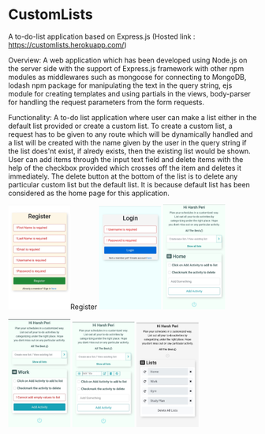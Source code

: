 # CustomLists
A to-do-list application based on Express.js  (Hosted link : https://customlists.herokuapp.com/)

Overview: A web application which has been developed using Node.js on the server side with the support of Express.js framework with other npm modules as middlewares such as mongoose for connecting to MongoDB, lodash npm package for manipulating the text in the query string, ejs module for creating templates and using partials in the views, body-parser for handling the request parameters from the form requests.

Functionality: A to-do list application where user can make a list either in the default list provided or create a custom list. To create a custom list, a request has to be given to any route which will be dynamically handled and a list will be created with the name given by the user in the query string if the list does'nt exist, if alredy exists, then the existing list would be shown. User can add items through the input text field and delete items with the help of the checkbox provided which crosses off the item and deletes it immediately. The delete button at the bottom of the list is to delete any particular custom list but the default list. It is because default list has been considered as the home page for this application.

<img src="images/register.jpeg" width="25%" height="25%" name="register"><label for="register" style="text-align:center;">Register</label>
<img src="images/login.jpeg" width="25%" height="25%" id="login">
<img src="images/homepage.jpeg" width="25%" height="25%" id="homepage"><br><br>
<img src="images/customlist-with-validation.jpeg" width="25%" id="customlist-with-validation">
<img src="images/InPlace-edit.jpeg" width="25%" height="25%" id="InPlace-edit">
<img src="images/all-lists.jpeg" width="25%" height="25%" id="all-lists">
